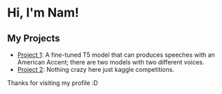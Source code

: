 # Hi, I'm Nam! 

## My Projects

- [Project 1](https://github.com/bnam2103/T5-Text-to-Speech-US-English): A fine-tuned T5 model that can produces speeches with an American Accent; there are two models with two different voices.
- [Project 2](https://github.com/bnam2103/Kaggle_competitions): Nothing crazy here just kaggle competitions.

Thanks for visiting my profile :D
